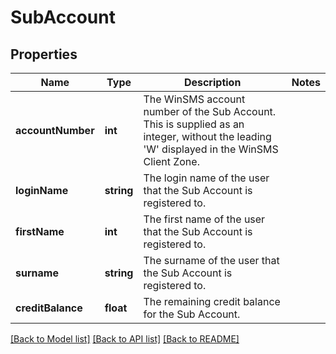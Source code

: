# SubAccount

## Properties
Name | Type | Description | Notes
------------ | ------------- | ------------- | -------------
**accountNumber** | **int** | The WinSMS account number of the Sub Account. This is supplied as an integer, without the leading &#39;W&#39; displayed in the WinSMS Client Zone. | 
**loginName** | **string** | The login name of the user that the Sub Account is registered to. | 
**firstName** | **int** | The first name of the user that the Sub Account is registered to. | 
**surname** | **string** | The surname of the user that the Sub Account is registered to. | 
**creditBalance** | **float** | The remaining credit balance for the Sub Account. | 

[[Back to Model list]](../README.md#documentation-for-models) [[Back to API list]](../README.md#documentation-for-api-endpoints) [[Back to README]](../README.md)


